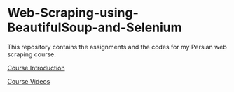 # Web-Scraping-using-BeautifulSoup-and-Selenium

This repository contains the assignments and the codes for my Persian web scraping course.


[Course Introduction](https://data-hub.ir/product/web-scraping/)

[Course Videos](https://www.youtube.com/watch?v=6ZCNHoqbtzA&list=PLhXlv288E_AdwvJBAWxlkdupMn4EwN5QI)
